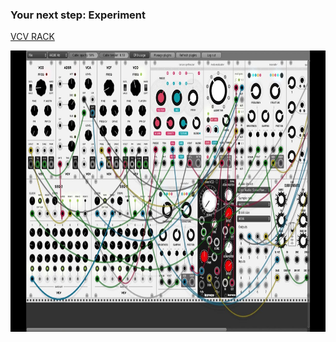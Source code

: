 ### Your next step: Experiment

[VCV RACK](https://vcvrack.com/)

<img src="images/vcvrack.jpg" height=450>

